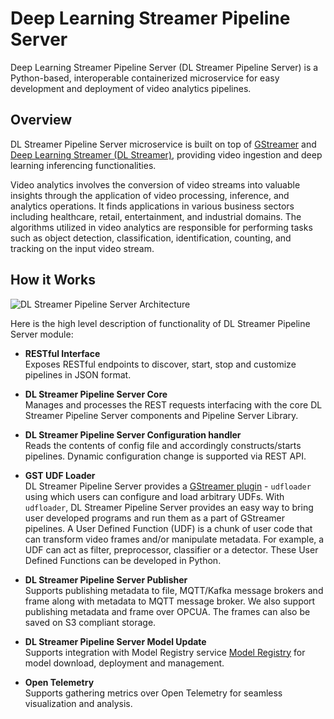# Deep Learning Streamer Pipeline Server

Deep Learning Streamer Pipeline Server (DL Streamer Pipeline Server) is a Python-based, interoperable containerized microservice for easy development and deployment of video analytics pipelines.

## Overview

DL Streamer Pipeline Server microservice is built on top of [GStreamer](https://gstreamer.freedesktop.org/documentation/) and [Deep Learning Streamer (DL Streamer)](https://github.com/open-edge-platform/edge-ai-libraries/blob/main/libraries/dl-streamer/docs/source/index.md), providing video ingestion and deep learning inferencing functionalities.

Video analytics involves the conversion of video streams into valuable insights through the application of video processing, inference, and analytics operations. It finds applications in various business sectors including healthcare, retail, entertainment, and industrial domains. The algorithms utilized in video analytics are responsible for performing tasks such as object detection, classification, identification, counting, and tracking on the input video stream.

## How it Works

![DL Streamer Pipeline Server Architecture](./images/dls-pipelineserver-simplified-arch.png)

Here is the high level description of functionality of DL Streamer Pipeline Server module:

- **RESTful Interface**</br>
  Exposes RESTful endpoints to discover, start, stop and customize pipelines in JSON format.

- **DL Streamer Pipeline Server Core**</br>
  Manages and processes the REST requests interfacing with the core DL Streamer Pipeline Server components and Pipeline Server Library.

- **DL Streamer Pipeline Server Configuration handler**</br>
  Reads the contents of config file and accordingly constructs/starts pipelines. Dynamic configuration change is supported via REST API.

- **GST UDF Loader**</br>
  DL Streamer Pipeline Server provides a [GStreamer plugin](https://gstreamer.freedesktop.org/documentation/plugins_doc.html?gi-language=c) - `udfloader` using which users can configure and load arbitrary UDFs. With `udfloader`, DL Streamer Pipeline Server provides an easy way to bring user developed programs and run them as a part of GStreamer pipelines. A User Defined Function (UDF) is a chunk of user code that can transform video frames and/or manipulate metadata. For example, a UDF can act as filter, preprocessor, classifier or a detector. These User Defined Functions can be developed in Python.

- **DL Streamer Pipeline Server Publisher**</br>
  Supports publishing metadata to file, MQTT/Kafka message brokers and frame along with metadata to MQTT message broker. We also support publishing metadata and frame over OPCUA. The frames can also be saved on S3 compliant storage.

- **DL Streamer Pipeline Server Model Update**</br>
  Supports integration with Model Registry service [Model Registry](https://docs.openedgeplatform.intel.com/edge-ai-libraries/model-registry/main/user-guide/Overview.html) for model download, deployment and management.

- **Open Telemetry**</br>
  Supports gathering metrics over Open Telemetry for seamless visualization and analysis.

